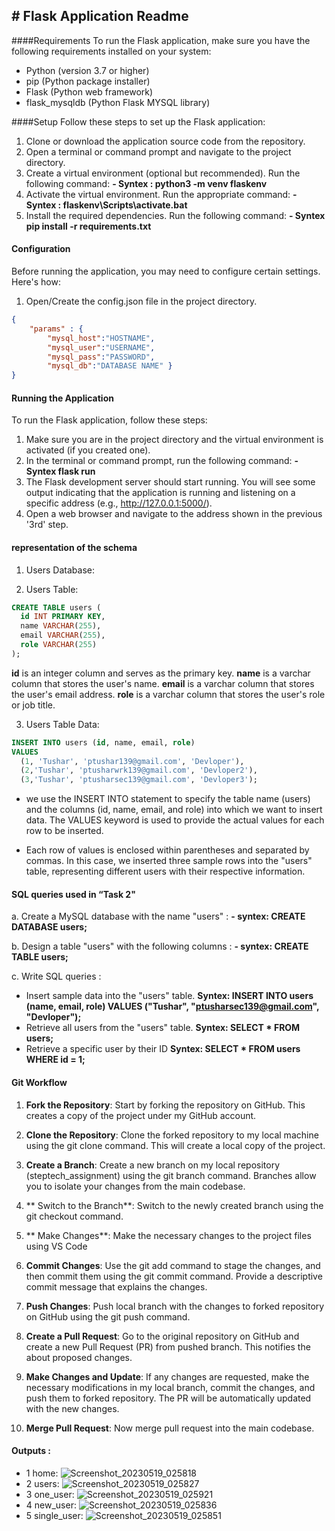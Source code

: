 ## # Flask Application  Readme

####Requirements
To run the Flask application, make sure you have the following requirements installed on your system:

- Python (version 3.7 or higher)
- pip (Python package installer)
- Flask (Python web framework)
- flask_mysqldb (Python Flask MYSQL library)

####Setup
Follow these steps to set up the Flask application:

1. Clone or download the application source code from the repository.
2. Open a terminal or command prompt and navigate to the project directory.
3. Create a virtual environment (optional but recommended). Run the following command:
 **- Syntex : python3 -m venv flaskenv**
4. Activate the virtual environment. Run the appropriate command:
 **- Syntex : flaskenv\Scripts\activate.bat**
5. Install the required dependencies. Run the following command:
 **- Syntex pip install -r requirements.txt**



#### Configuration
Before running the application, you may need to configure certain settings. Here's how:

1. Open/Create the config.json file in the project directory.
```json
{
    "params" : {
        "mysql_host":"HOSTNAME",
        "mysql_user":"USERNAME",
        "mysql_pass":"PASSWORD",
        "mysql_db":"DATABASE NAME" }
}
```

#### Running the Application
To run the Flask application, follow these steps:

1. Make sure you are in the project directory and the virtual environment is activated (if you created one).
2. In the terminal or command prompt, run the following command:
**- Syntex flask run**
3. The Flask development server should start running. You will see some output indicating that the application is running and listening on a specific address (e.g., http://127.0.0.1:5000/).
4. Open a web browser and navigate to the address shown in the previous '3rd' step.

#### representation of the schema
1. Users Database:

2. Users Table:
```sql
CREATE TABLE users (
  id INT PRIMARY KEY,
  name VARCHAR(255),
  email VARCHAR(255),
  role VARCHAR(255)
);
```
**id** is an integer column and serves as the primary key.
**name** is a varchar column that stores the user's name.
**email** is a varchar column that stores the user's email address.
**role** is a varchar column that stores the user's role or job title.

3. Users Table Data:
```sql
INSERT INTO users (id, name, email, role)
VALUES
  (1, 'Tushar', 'ptushar139@gmail.com', 'Devloper'),
  (2,'Tushar', 'ptusharwrk139@gmail.com', 'Devloper2'),
  (3,'Tushar', 'ptusharsec139@gmail.com', 'Devloper3');
```
- we use the INSERT INTO statement to specify the table name (users) and the columns (id, name, email, and role) into which we want to insert data. The VALUES keyword is used to provide the actual values for each row to be inserted.

- Each row of values is enclosed within parentheses and separated by commas. In this case, we inserted three sample rows into the "users" table, representing different users with their respective information.

#### SQL queries used in “Task 2"
a. Create a MySQL database with the name "users" :
**- syntex: CREATE DATABASE users;**

b. Design a table "users" with the following columns :
**- syntex: CREATE TABLE users;**

c. Write SQL queries :
- Insert sample data into the "users" table.
**Syntex: INSERT INTO users (name, email, role) VALUES ("Tushar", "ptusharsec139@gmail.com", "Devloper");**
- Retrieve all users from the "users" table.
**Syntex: SELECT * FROM users;**
- Retrieve a specific user by their ID
**Syntex: SELECT * FROM users WHERE id = 1;**

#### Git Workflow
1. **Fork the Repository**: Start by forking the repository on GitHub. This creates a copy of the project under my GitHub account.

2. **Clone the Repository**: Clone the forked repository to my local machine using the git clone command. This will create a local copy of the project.

3. **Create a Branch**: Create a new branch on my local repository (steptech_assignment) using the git branch command. Branches allow you to isolate your changes from the main codebase.

4. ** Switch to the Branch**: Switch to the newly created branch using the git checkout command.

5. ** Make Changes**: Make the necessary changes to the project files using VS Code

6. **Commit Changes**: Use the git add command to stage the changes, and then commit them using the git commit command. Provide a descriptive commit message that explains the changes.

7. **Push Changes**: Push local branch with the changes to forked repository on GitHub using the git push command.

8. **Create a Pull Request**: Go to the original repository on GitHub and create a new Pull Request (PR) from pushed branch. This notifies the about proposed changes.

9. **Make Changes and Update**: If any changes are requested, make the necessary modifications in my local branch, commit the changes, and push them to forked repository. The PR will be automatically updated with the new changes.

10. **Merge Pull Request**: Now merge pull request into the main codebase.


#### Outputs :

- 1 home: 
![Screenshot_20230519_025818](https://github.com/Tusharp21/flask_assignment/assets/93108145/5a894365-787b-4618-9128-3843848753ea)
- 2 users: 
![Screenshot_20230519_025827](https://github.com/Tusharp21/flask_assignment/assets/93108145/887d385d-a33e-4f52-8793-63067ef2ba8c)
- 3 one_user:
![Screenshot_20230519_025921](https://github.com/Tusharp21/flask_assignment/assets/93108145/5d8a9f0a-b97e-4459-8fd2-40f19eac9ac4)
- 4 new_user: 
![Screenshot_20230519_025836](https://github.com/Tusharp21/flask_assignment/assets/93108145/734dad79-74aa-434a-8e45-c3a20caec3e9)
- 5 single_user: 
![Screenshot_20230519_025851](https://github.com/Tusharp21/flask_assignment/assets/93108145/327f0735-265b-4a52-a191-1e695fb54919)

 

